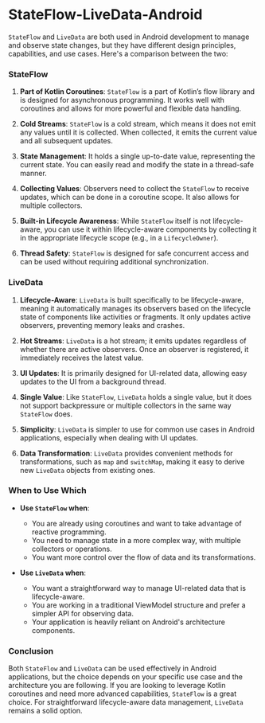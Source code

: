 # StateFlow-LiveData-Android
`StateFlow` and `LiveData` are both used in Android development to manage and observe state changes, but they have different design principles, capabilities, and use cases. Here's a comparison between the two:

### StateFlow

1. **Part of Kotlin Coroutines**: `StateFlow` is a part of Kotlin’s flow library and is designed for asynchronous programming. It works well with coroutines and allows for more powerful and flexible data handling.

2. **Cold Streams**: `StateFlow` is a cold stream, which means it does not emit any values until it is collected. When collected, it emits the current value and all subsequent updates.

3. **State Management**: It holds a single up-to-date value, representing the current state. You can easily read and modify the state in a thread-safe manner.

4. **Collecting Values**: Observers need to collect the `StateFlow` to receive updates, which can be done in a coroutine scope. It also allows for multiple collectors.

5. **Built-in Lifecycle Awareness**: While `StateFlow` itself is not lifecycle-aware, you can use it within lifecycle-aware components by collecting it in the appropriate lifecycle scope (e.g., in a `LifecycleOwner`).

6. **Thread Safety**: `StateFlow` is designed for safe concurrent access and can be used without requiring additional synchronization.

### LiveData

1. **Lifecycle-Aware**: `LiveData` is built specifically to be lifecycle-aware, meaning it automatically manages its observers based on the lifecycle state of components like activities or fragments. It only updates active observers, preventing memory leaks and crashes.

2. **Hot Streams**: `LiveData` is a hot stream; it emits updates regardless of whether there are active observers. Once an observer is registered, it immediately receives the latest value.

3. **UI Updates**: It is primarily designed for UI-related data, allowing easy updates to the UI from a background thread.

4. **Single Value**: Like `StateFlow`, `LiveData` holds a single value, but it does not support backpressure or multiple collectors in the same way `StateFlow` does.

5. **Simplicity**: `LiveData` is simpler to use for common use cases in Android applications, especially when dealing with UI updates.

6. **Data Transformation**: `LiveData` provides convenient methods for transformations, such as `map` and `switchMap`, making it easy to derive new `LiveData` objects from existing ones.

### When to Use Which

- **Use `StateFlow` when**:
  - You are already using coroutines and want to take advantage of reactive programming.
  - You need to manage state in a more complex way, with multiple collectors or operations.
  - You want more control over the flow of data and its transformations.

- **Use `LiveData` when**:
  - You want a straightforward way to manage UI-related data that is lifecycle-aware.
  - You are working in a traditional ViewModel structure and prefer a simpler API for observing data.
  - Your application is heavily reliant on Android's architecture components.

### Conclusion

Both `StateFlow` and `LiveData` can be used effectively in Android applications, but the choice depends on your specific use case and the architecture you are following. If you are looking to leverage Kotlin coroutines and need more advanced capabilities, `StateFlow` is a great choice. For straightforward lifecycle-aware data management, `LiveData` remains a solid option.
